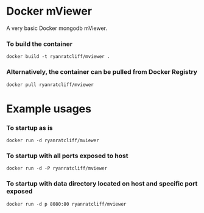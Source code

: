 # Docker mViewer
A very basic Docker mongodb mViewer.

### To build the container
```
docker build -t ryanratcliff/mviewer .
```

### Alternatively, the container can be pulled from Docker Registry
```
docker pull ryanratcliff/mviewer
```

# Example usages

### To startup as is
```
docker run -d ryanratcliff/mviewer
```

### To startup with all ports exposed to host
```
docker run -d -P ryanratcliff/mviewer
```

### To startup with data directory located on host and specific port exposed
```
docker run -d p 8080:80 ryanratcliff/mviewer
```
